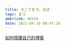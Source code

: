```yaml
---
title: 大二下复习，应该
tags: 复习
abbrlink: 46154
date: 2021-04-10 08:47:18
---
```


<a href="/2021/01/24/how-to-build-your-site/">如何搭建自己的博客</a>


